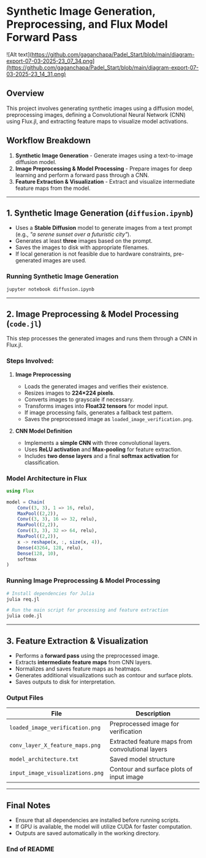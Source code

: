 # **Synthetic Image Generation, Preprocessing, and Flux Model Forward Pass**  
![Alt text](https://github.com/gaganchapa/Padel_Start/blob/main/diagram-export-07-03-2025-23_07_34.png](https://github.com/gaganchapa/Padel_Start/blob/main/diagram-export-07-03-2025-23_14_31.png)

## **Overview**  
This project involves generating synthetic images using a diffusion model, preprocessing images, defining a Convolutional Neural Network (CNN) using Flux.jl, and extracting feature maps to visualize model activations.  

## **Workflow Breakdown**  
1. **Synthetic Image Generation** - Generate images using a text-to-image diffusion model.  
2. **Image Preprocessing & Model Processing** - Prepare images for deep learning and perform a forward pass through a CNN.  
3. **Feature Extraction & Visualization** - Extract and visualize intermediate feature maps from the model.  

---  

## **1. Synthetic Image Generation (`diffusion.ipynb`)**  
- Uses a **Stable Diffusion** model to generate images from a text prompt (e.g., *"a serene sunset over a futuristic city"*).  
- Generates at least **three** images based on the prompt.  
- Saves the images to disk with appropriate filenames.  
- If local generation is not feasible due to hardware constraints, pre-generated images are used.  

### **Running Synthetic Image Generation**  
```sh  
jupyter notebook diffusion.ipynb  
```

---  

## **2. Image Preprocessing & Model Processing (`code.jl`)**  
This step processes the generated images and runs them through a CNN in Flux.jl.  

### **Steps Involved:**  
1. **Image Preprocessing**  
   - Loads the generated images and verifies their existence.  
   - Resizes images to **224×224 pixels**.  
   - Converts images to grayscale if necessary.  
   - Transforms images into **Float32 tensors** for model input.  
   - If image processing fails, generates a fallback test pattern.  
   - Saves the preprocessed image as `loaded_image_verification.png`.  

2. **CNN Model Definition**  
   - Implements a **simple CNN** with three convolutional layers.  
   - Uses **ReLU activation** and **Max-pooling** for feature extraction.  
   - Includes **two dense layers** and a final **softmax activation** for classification.  
   
### **Model Architecture in Flux**  
```julia  
using Flux  

model = Chain(  
    Conv((3, 3), 1 => 16, relu),  
    MaxPool((2,2)),  
    Conv((3, 3), 16 => 32, relu),  
    MaxPool((2,2)),  
    Conv((3, 3), 32 => 64, relu),  
    MaxPool((2,2)),  
    x -> reshape(x, :, size(x, 4)),  
    Dense(43264, 128, relu),  
    Dense(128, 10),  
    softmax  
)  
```  

### **Running Image Preprocessing & Model Processing**  
```sh  
# Install dependencies for Julia  
julia req.jl  

# Run the main script for processing and feature extraction  
julia code.jl  
```

---  

## **3. Feature Extraction & Visualization**  
- Performs a **forward pass** using the preprocessed image.  
- Extracts **intermediate feature maps** from CNN layers.  
- Normalizes and saves feature maps as heatmaps.  
- Generates additional visualizations such as contour and surface plots.  
- Saves outputs to disk for interpretation.  

### **Output Files**  
| File | Description |  
|------|-------------|  
| `loaded_image_verification.png` | Preprocessed image for verification |  
| `conv_layer_X_feature_maps.png` | Extracted feature maps from convolutional layers |  
| `model_architecture.txt` | Saved model structure |  
| `input_image_visualizations.png` | Contour and surface plots of input image |  

---  

## **Final Notes**  
- Ensure that all dependencies are installed before running scripts.  
- If GPU is available, the model will utilize CUDA for faster computation.  
- Outputs are saved automatically in the working directory.  

### **End of README**  

